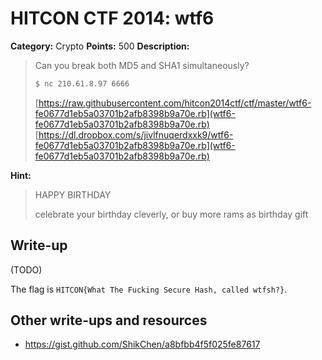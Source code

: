 # HITCON CTF 2014: wtf6

**Category:** Crypto
**Points:** 500
**Description:**

> Can you break both MD5 and SHA1 simultaneously?
>
> ```bash
> $ nc 210.61.8.97 6666
> ```
> [https://raw.githubusercontent.com/hitcon2014ctf/ctf/master/wtf6-fe0677d1eb5a03701b2afb8398b9a70e.rb](wtf6-fe0677d1eb5a03701b2afb8398b9a70e.rb)
> [https://dl.dropbox.com/s/jivlfnuqerdxxk9/wtf6-fe0677d1eb5a03701b2afb8398b9a70e.rb](wtf6-fe0677d1eb5a03701b2afb8398b9a70e.rb)

**Hint:**

> HAPPY BIRTHDAY
>
> celebrate your birthday cleverly, or buy more rams as birthday gift

## Write-up

(TODO)

The flag is `HITCON{What The Fucking Secure Hash, called wtfsh?}`.

## Other write-ups and resources

* <https://gist.github.com/ShikChen/a8bfbb4f5f025fe87617>
